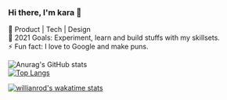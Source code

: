 ### Hi there, I'm kara 👋

🌱 Product | Tech | Design  
🥅 2021 Goals: Experiment, learn and build stuffs with my skillsets.  
⚡ Fun fact: I love to Google and make puns.  
  

![Anurag's GitHub stats](https://github-readme-stats.vercel.app/api?username=whysokara&show_icons=true&theme=radical)  
[![Top Langs](https://github-readme-stats.vercel.app/api/top-langs/?username=whysokara&layout=compact)](https://github.com/anuraghazra/github-readme-stats)  

[![willianrod's wakatime stats](https://github-readme-stats.vercel.app/api/wakatime?username=whysokara)](https://github.com/anuraghazra/github-readme-stats)  



